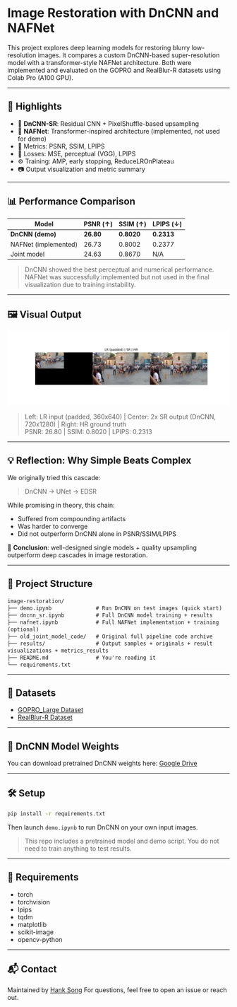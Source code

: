 # Image Restoration with DnCNN and NAFNet

This project explores deep learning models for restoring blurry low-resolution images. It compares a custom DnCNN-based super-resolution model with a transformer-style NAFNet architecture. Both were implemented and evaluated on the GOPRO and RealBlur-R datasets using Colab Pro (A100 GPU).

---

## 🚀 Highlights

* 🧠 **DnCNN-SR**: Residual CNN + PixelShuffle-based upsampling
* 🔬 **NAFNet**: Transformer-inspired architecture (implemented, not used for demo)
* 🎯 Metrics: PSNR, SSIM, LPIPS
* 🧪 Losses: MSE, perceptual (VGG), LPIPS
* ⚙️ Training: AMP, early stopping, ReduceLROnPlateau
* 📷 Output visualization and metric summary

---

## 📊 Performance Comparison

| Model                | PSNR (↑)  | SSIM (↑)   | LPIPS (↓)  |
| -------------------- | --------- | ---------- | ---------- |
| **DnCNN (demo)**     | **26.80** | **0.8020** | **0.2313** |
| NAFNet (implemented) | 26.73     | 0.8002     | 0.2377     |
| Joint model          | 24.63     | 0.8670     | N/A        |

> DnCNN showed the best perceptual and numerical performance. NAFNet was successfully implemented but not used in the final visualization due to training instability.

---

## 🖼️ Visual Output

![DnCNN Output](results/visual_result.png)

> Left: LR input (padded, 360x640) | Center: 2x SR output (DnCNN, 720x1280) | Right: HR ground truth  
> PSNR: 26.80 | SSIM: 0.8020 | LPIPS: 0.2313

---

## 💡 Reflection: Why Simple Beats Complex

We originally tried this cascade:

> DnCNN → UNet → EDSR

While promising in theory, this chain:

* Suffered from compounding artifacts
* Was harder to converge
* Did not outperform DnCNN alone in PSNR/SSIM/LPIPS

📌 **Conclusion**: well-designed single models + quality upsampling outperform deep cascades in image restoration.

---

## 📁 Project Structure

```
image-restoration/
├── demo.ipynb              # Run DnCNN on test images (quick start)
├── dncnn_sr.ipynb          # Full DnCNN model training + results
├── nafnet.ipynb            # Full NAFNet implementation + training (optional)
├── old_joint_model_code/   # Original full pipeline code archive
├── results/                # Output samples + originals + result visualizations + metrics_results
├── README.md               # You're reading it
└── requirements.txt
```

---

## 📄 Datasets

* [GOPRO\_Large Dataset](https://seungjunnah.github.io/Datasets/gopro)
* [RealBlur-R Dataset](https://cg.postech.ac.kr/research/realblur/)

---

## 🔗 DnCNN Model Weights

You can download pretrained DnCNN weights here:
[Google Drive](https://drive.google.com/file/d/1kX9MaNp3m8B5XAwCfqo9yrXwHhyAEpwP/view?usp=sharing)

---

## 🛠️ Setup

```bash
pip install -r requirements.txt
```

Then launch `demo.ipynb` to run DnCNN on your own input images.

>  This repo includes a pretrained model and demo script. You do not need to train anything to test results.

---

## 🔧 Requirements

* torch
* torchvision
* lpips
* tqdm
* matplotlib
* scikit-image
* opencv-python

---

## 📬 Contact

Maintained by [Hank Song](https://github.com/HANKSOONG)
For questions, feel free to open an issue or reach out.
